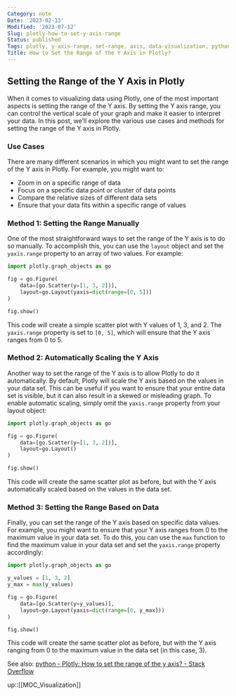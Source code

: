 ```yaml
---
Category: note
Date: '2023-02-13'
Modified: '2023-07-12'
Slug: plotly-how-to-set-y-axis-range
Status: published
Tags: plotly, y-axis-range, set-range, axis, data-visualization, python, scatter-plot, data-analysis, data-interpretation, manual-range-setting, automatic-range-scaling, maximum-value-in-data-set, data-range-control
Title: How to Set the Range of the Y Axis in Plotly?
---
```


## Setting the Range of the Y Axis in Plotly

When it comes to visualizing data using Plotly, one of the most important aspects is setting the range of the Y axis. By setting the Y axis range, you can control the vertical scale of your graph and make it easier to interpret your data. In this post, we’ll explore the various use cases and methods for setting the range of the Y axis in Plotly.

### Use Cases

There are many different scenarios in which you might want to set the range of the Y axis in Plotly. For example, you might want to:

- Zoom in on a specific range of data
- Focus on a specific data point or cluster of data points
- Compare the relative sizes of different data sets
- Ensure that your data fits within a specific range of values

### Method 1: Setting the Range Manually

One of the most straightforward ways to set the range of the Y axis is to do so manually. To accomplish this, you can use the `layout` object and set the `yaxis.range` property to an array of two values. For example:

```python
import plotly.graph_objects as go

fig = go.Figure(
    data=[go.Scatter(y=[1, 3, 2])],
    layout=go.Layout(yaxis=dict(range=[0, 5]))
)

fig.show()

```

This code will create a simple scatter plot with Y values of 1, 3, and 2. The `yaxis.range` property is set to `[0, 5]`, which will ensure that the Y axis ranges from 0 to 5.

### Method 2: Automatically Scaling the Y Axis

Another way to set the range of the Y axis is to allow Plotly to do it automatically. By default, Plotly will scale the Y axis based on the values in your data set. This can be useful if you want to ensure that your entire data set is visible, but it can also result in a skewed or misleading graph. To enable automatic scaling, simply omit the `yaxis.range` property from your layout object:

```python
import plotly.graph_objects as go

fig = go.Figure(
    data=[go.Scatter(y=[1, 3, 2])],
    layout=go.Layout()
)

fig.show()

```

This code will create the same scatter plot as before, but with the Y axis automatically scaled based on the values in the data set.

### Method 3: Setting the Range Based on Data

Finally, you can set the range of the Y axis based on specific data values. For example, you might want to ensure that your Y axis ranges from 0 to the maximum value in your data set. To do this, you can use the `max` function to find the maximum value in your data set and set the `yaxis.range` property accordingly:

```python
import plotly.graph_objects as go

y_values = [1, 3, 2]
y_max = max(y_values)

fig = go.Figure(
    data=[go.Scatter(y=y_values)],
    layout=go.Layout(yaxis=dict(range=[0, y_max]))
)

fig.show()

```

This code will create the same scatter plot as before, but with the Y axis ranging from 0 to the maximum value in the data set (in this case, 3).

See also: [python - Plotly: How to set the range of the y axis? - Stack Overflow](https://stackoverflow.com/questions/55704058/plotly-how-to-set-the-range-of-the-y-axis)

up::[[MOC_Visualization]]
